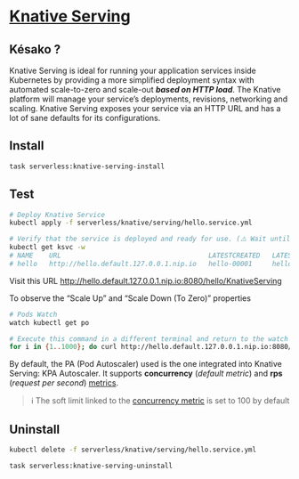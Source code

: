 # [Knative Serving][knative-serving-doc]

## Késako ?

Knative Serving is ideal for running your application services inside Kubernetes by providing a more simplified deployment syntax with automated scale-to-zero and scale-out ***based on HTTP load***. The Knative platform will manage your service’s deployments, revisions, networking and scaling. Knative Serving exposes your service via an HTTP URL and has a lot of sane defaults for its configurations.

## Install

```bash
task serverless:knative-serving-install
```

## Test

```bash
# Deploy Knative Service
kubectl apply -f serverless/knative/serving/hello.service.yml

# Verify that the service is deployed and ready for use. (⚠️ Wait until Ready equals True)
kubectl get ksvc -w
# NAME    URL                                     LATESTCREATED   LATESTREADY   READY     REASON
# hello   http://hello.default.127.0.0.1.nip.io   hello-00001     hello-00001   True
```

Visit this URL http://hello.default.127.0.0.1.nip.io:8080/hello/KnativeServing

To observe the “Scale Up” and “Scale Down (To Zero)” properties
```bash
# Pods Watch
watch kubectl get po

# Execute this command in a different terminal and return to the watch terminal to observe the scaling action
for i in {1..1000}; do curl http://hello.default.127.0.0.1.nip.io:8080/hello/KnativeServing & done; wait
```

By default, the PA (Pod Autoscaler) used is the one integrated into Knative Serving: KPA Autoscaler. It supports **concurrency** (*default metric*) and **rps** (*request per second*) [metrics][knative-serving-metrics-doc].

> ℹ️ The soft limit linked to the [concurrency metric][knative-serving-metrics-concurrency-doc] is set to 100 by default

## Uninstall

```bash
kubectl delete -f serverless/knative/serving/hello.service.yml

task serverless:knative-serving-uninstall
```

<!-- Links -->
[knative-serving-doc]: https://knative.dev/docs/serving/
[knative-serving-metrics-doc]: https://knative.dev/docs/serving/autoscaling/autoscaling-metrics/
[knative-serving-metrics-concurrency-doc]:https://knative.dev/docs/serving/autoscaling/concurrency/